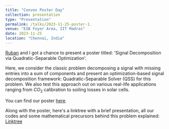 ```yaml
---
title: "Convex Poster Day"
collection: presentation
type: "Presentation"
permalink: /talks/2023-11-25-poster-1.
venue: "ESB Foyer Area, IIT Madras"
date: 2023-11-25
location: "Chennai, India"
---
```


[Ruban](https://github.com/Ruban-VP) and I got a chance to present a poster titled: 'Signal Decomposition via Quadratic-Separable Optimization'. 

Here, we consider the classic problem decomposing a signal with missing entries into a sum of components and present an optimization-based signal decomposition framework:
Quadratic-Separable Solver (QSS) for this problem. We also test this approach out on various real-life applications ranging from $CO_2$ calibration to soiling losses in solar cells. 

You can find our poster [here](https://drive.google.com/file/d/1NqfXpyX_p350oUgFzXYFdyLnUd2P2jMs/view).

Along with the poster, here's a linktree with a brief presentation, all our codes and some mathematical precursors behind this problem explained:
[Linktree](https://linktr.ee/aquantumreality3001)
